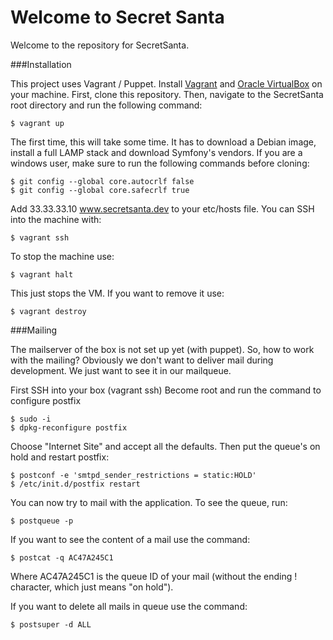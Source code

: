 Welcome to Secret Santa
=======================

Welcome to the repository for SecretSanta.

###Installation

This project uses Vagrant / Puppet. Install [Vagrant](http://downloads.vagrantup.com/) and [Oracle VirtualBox](https://www.virtualbox.org/wiki/Downloads)
on your machine. First, clone this repository. Then, navigate to the SecretSanta root directory and run the following command:

    $ vagrant up

The first time, this will take some time. It has to download a Debian image, install a full LAMP stack and download Symfony's vendors.
If you are a windows user, make sure to run the following commands before cloning:

    $ git config --global core.autocrlf false
    $ git config --global core.safecrlf true

Add 33.33.33.10 www.secretsanta.dev to your etc/hosts file. You can SSH into the machine with:

    $ vagrant ssh

To stop the machine use:

    $ vagrant halt

This just stops the VM. If you want to remove it use:

    $ vagrant destroy

###Mailing

The mailserver of the box is not set up yet (with puppet). So, how to work with the mailing?
Obviously we don't want to deliver mail during development. We just want to see it in our mailqueue.

First SSH into your box (vagrant ssh)
Become root and run the command to configure postfix

    $ sudo -i
    $ dpkg-reconfigure postfix

Choose "Internet Site" and accept all the defaults. Then put the queue's on hold and restart postfix:

    $ postconf -e 'smtpd_sender_restrictions = static:HOLD'
    $ /etc/init.d/postfix restart

You can now try to mail with the application. To see the queue, run:

    $ postqueue -p

If you want to see the content of a mail use the command:

    $ postcat -q AC47A245C1

Where AC47A245C1 is the queue ID of your mail (without the ending ! character, which just means "on hold").

If you want to delete all mails in queue use the command:

    $ postsuper -d ALL